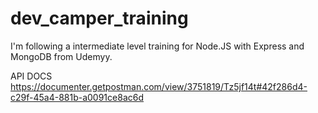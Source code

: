 # dev_camper_training
I'm following a intermediate level training for Node.JS with Express and MongoDB from Udemyy.

API DOCS
https://documenter.getpostman.com/view/3751819/Tz5jf14t#42f286d4-c29f-45a4-881b-a0091ce8ac6d
